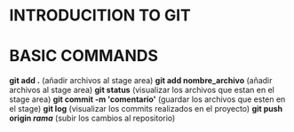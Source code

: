 # INTRODUCITION TO GIT

# BASIC COMMANDS

<strong>git add .</strong> (añadir archivos al stage area)
<strong>git add nombre_archivo</strong> (añadir archivos al stage area)
<strong>git status</strong> (visualizar los archivos que estan en el stage area)
<strong>git commit -m 'comentario'</strong> (guardar los archivos que esten en el stage)
<strong>git log</strong> (visualizar los commits realizados en el proyecto)
<strong>git push origin  <i>rama</i></strong> (subir los cambios al repositorio)